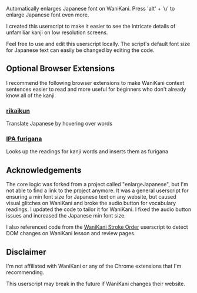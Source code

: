 Automatically enlarges Japanese font on WaniKani.
Press 'alt' + 'u' to enlarge Japanese font even more.

I created this userscript to make it easier to see the intricate details of unfamiliar kanji on low resolution screens.

Feel free to use and edit this userscript locally. The script's default font size for Japanese text can easily be changed by editing the code.

## Optional Browser Extensions

I recommend the following browser extensions to make WaniKani context sentences easier to read and more useful for beginners who don't already know all of the kanji.

### [rikaikun](https://chrome.google.com/webstore/detail/rikaikun/jipdnfibhldikgcjhfnomkfpcebammhp?hl=en)

Translate Japanese by hovering over words

### [IPA furigana](https://chrome.google.com/webstore/detail/ipa-furigana/jnnbgnfnncobhklficfkdnclohaklifi?hl=en)

Looks up the readings for kanji words and inserts them as furigana

## Acknowledgements

The core logic was forked from a project called "enlargeJapanese", but I'm not able to find a link to the project anymore. It was a general userscript for ensuring a min font size for Japanese text on any website, but caused visual glitches on WaniKani and broke the audio button for vocabulary readings. I updated the code to tailor it for WaniKani. I fixed the audio button issues and increased the Japanese min font size.

I also referenced code from the [WaniKani Stroke Order](https://greasyfork.org/en/scripts/723-wanikani-stroke-order) userscript to detect DOM changes on WaniKani lesson and review pages.

## Disclaimer

I'm not affiliated with WaniKani or any of the Chrome extensions that I'm recommending.

This userscript may break in the future if WaniKani changes their website.
